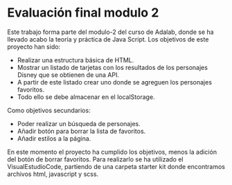 # Evaluación final modulo 2

Este trabajo forma parte del modulo-2 del curso de Adalab, donde se ha llevado acabo la teoría y práctica de Java Script. Los objetivos de este proyecto han sido:
- Realizar una estructura básica de HTML.
- Mostrar un listado de tarjetas con los resultados de los personajes Disney que se obtienen de una API.
- A partir de este listado crear uno donde se agreguen los personajes favoritos.
- Todo ello se debe almacenar en el localStorage.

Como objetivos secundarios:
- Poder realizar un búsqueda de personajes.
- Añadir botón para borrar la lista de favoritos.
- Añadir estilos a la página.

En este momento el proyecto ha cumplido los objetivos, menos la adición del botón de borrar favoritos.
Para realizarlo se ha utilizado el VisualEstudioCode, partiendo de una carpeta starter kit donde encontramos archivos html, javascript y scss.
